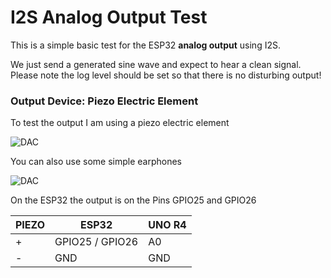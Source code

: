 # I2S Analog Output Test

This is a simple basic test for the ESP32 __analog output__ using I2S.

We just send a generated sine wave and expect to hear a clean signal.
Please note the log level should be set so that there is no disturbing output!

 
### Output Device: Piezo Electric Element

To test the output I am using a piezo electric element

![DAC](https://pschatzmann.github.io/Resources/img/piezo.jpeg)

You can also use some simple earphones

![DAC](https://pschatzmann.github.io/Resources/img/earphones.jpg)



On the ESP32 the output is on the Pins GPIO25 and GPIO26

| PIEZO   |  ESP32           | UNO R4  |
| --------| -----------------|---------|
| +       |  GPIO25 / GPIO26 | A0      |
| -       |  GND             | GND     |


